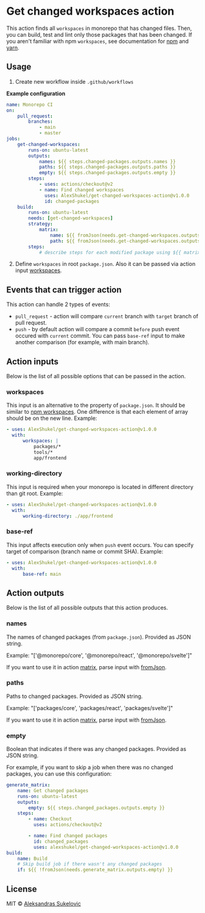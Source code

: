 # Get changed workspaces action

This action finds all `workspaces` in monorepo that has changed files. Then, you can build, test and lint only those packages that has been changed. If you aren't familiar with npm `workspaces`, see documentation for [npm](https://docs.npmjs.com/cli/v7/using-npm/workspaces) and [yarn](https://yarnpkg.com/features/workspaces).

## Usage

1. Create new workflow inside `.github/workflows`

**Example configuration**

```yml
name: Monorepo CI
on:
    pull_request:
        branches:
            - main
            - master
jobs:
    get-changed-workspaces:
        runs-on: ubuntu-latest
        outputs:
            names: ${{ steps.changed-packages.outputs.names }}
            paths: ${{ steps.changed-packages.outputs.paths }}
            empty: ${{ steps.changed-packages.outputs.empty }}
        steps:
            - uses: actions/checkout@v2
            - name: Find changed workspaces
              uses: AlexShukel/get-changed-workspaces-action@v1.0.0
              id: changed-packages
    build:
        runs-on: ubuntu-latest
        needs: [get-changed-workspaces]
        strategy:
            matrix:
                name: ${{ fromJson(needs.get-changed-workspaces.outputs.names) }}
                path: ${{ fromJson(needs.get-changed-workspaces.outputs.paths) }}
        steps:
            # describe steps for each modified package using ${{ matrix.name }} and ${{ matrix.path }}
```

2. Define `workspaces` in root `package.json`. Also it can be passed via action input [workspaces](#workspaces).

## Events that can trigger action

This action can handle 2 types of events:

-   `pull_request` - action will compare `current` branch with `target` branch of pull request.
-   `push` - by default action will compare a commit `before` push event occured with `current` commit. You can pass `base-ref` input to make another comparison (for example, with main branch).

## Action inputs

Below is the list of all possible options that can be passed in the action.

### workspaces

This input is an alternative to the property of `package.json`. It should be similar to [npm workspaces](https://docs.npmjs.com/cli/v7/using-npm/workspaces#defining-workspaces). One difference is that each element of array should be on the new line.
Example:

```yml
- uses: AlexShukel/get-changed-workspaces-action@v1.0.0
  with:
      workspaces: |
          packages/*
          tools/*
          app/frontend
```

### working-directory

This input is required when your monorepo is located in different directory than git root.
Example:

```yml
- uses: AlexShukel/get-changed-workspaces-action@v1.0.0
  with:
      working-directory: ./app/frontend
```

### base-ref

This input affects execution only when `push` event occurs. You can specify target of comparison (branch name or commit SHA).
Example:

```yml
- uses: AlexShukel/get-changed-workspaces-action@v1.0.0
  with:
      base-ref: main
```

## Action outputs

Below is the list of all possible outputs that this action produces.

### names

The names of changed packages (from `package.json`). Provided as JSON string.

Example: "['@monorepo/core', '@monorepo/react', '@monorepo/svelte']"

If you want to use it in action [matrix](https://docs.github.com/en/actions/learn-github-actions/workflow-syntax-for-github-actions#jobsjob_idstrategymatrix), parse input with [fromJson](https://docs.github.com/en/actions/learn-github-actions/expressions#fromjson).

### paths

Paths to changed packages. Provided as JSON string.

Example: "['packages/core', 'packages/react', 'packages/svelte']"

If you want to use it in action [matrix](https://docs.github.com/en/actions/learn-github-actions/workflow-syntax-for-github-actions#jobsjob_idstrategymatrix), parse input with [fromJson](https://docs.github.com/en/actions/learn-github-actions/expressions#fromjson).

### empty

Boolean that indicates if there was any changed packages. Provided as JSON string.

For example, if you want to skip a job when there was no changed packages, you can use this configuration:

```yml
generate_matrix:
    name: Get changed packages
    runs-on: ubuntu-latest
    outputs:
        empty: ${{ steps.changed_packages.outputs.empty }}
    steps:
        - name: Checkout
          uses: actions/checkout@v2

        - name: Find changed packages
          id: changed_packages
          uses: alexshukel/get-changed-workspaces-action@v1.0.0
build:
    name: Build
    # Skip build job if there wasn't any changed packages
    if: ${{ !fromJson(needs.generate_matrix.outputs.empty) }}
```

## License

MIT © [Aleksandras Sukelovic](https://github.com/AlexShukel)
